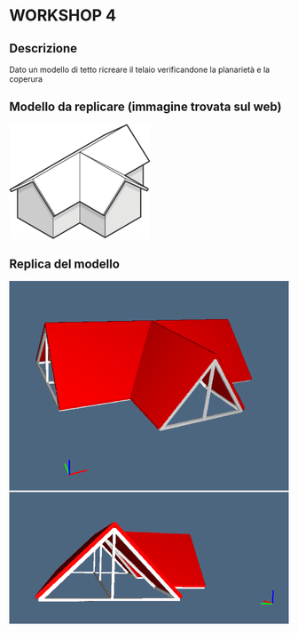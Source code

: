 # WORKSHOP 4

## Descrizione
Dato un modello di tetto ricreare il telaio verificandone la planarietà e la coperura

## Modello da replicare (immagine trovata sul web)
![alt text](https://github.com/manusgnao/ggpl/blob/master/2016-11-04/images/Cross-Gabled-Roof.png "Modello da replicare (immagine trovata sul web)")

## Replica del modello
![alt text](https://github.com/manusgnao/ggpl/blob/master/2016-11-04/images/img1.PNG "Replica del modello ")
![alt text](https://github.com/manusgnao/ggpl/blob/master/2016-11-04/images/img2.PNG "Replica del modello altra visuale")